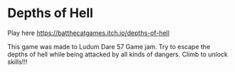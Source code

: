 # Depths of Hell

Play here https://batthecatgames.itch.io/depths-of-hell

This game was made to Ludum Dare 57 Game jam. Try to escape the depths of hell while being attacked by all kinds of dangers. Climb to unlock skills!!!
